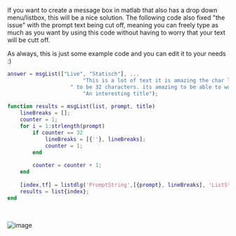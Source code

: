 If you want to create a message box in matlab that also has a drop down menu/listbox, this will be a nice solution. The following code also fixed "the issue"
with the prompt text being cut off, meaning you can freely type as much as you want by using this code without having to worry that your text will be
cutt off.

As always, this is just some example code and you can edit it to your needs :)

```matlab
answer = msgList(["Live", "Statisch"], ...
                        "This is a lot of text it is amazing the char limit for one line seems" + ...
                    " to be 32 characters. its amazing to be able to work around it tho", ...
                        "An interesting title");
                        
function results = msgList(list, prompt, title)
    lineBreaks = [];
    counter = 1;
    for i = 1:strlength(prompt)
        if counter == 32
            lineBreaks = [{''}, lineBreaks];
            counter = 1;
        end
        
        counter = counter + 1;
    end
    
    [index,tf] = listdlg('PromptString',[{prompt}, lineBreaks], 'ListString',list, "SelectionMode", "single", "Name", title);
    results = list{index};                              
end
```

<br>

![image](https://user-images.githubusercontent.com/40896559/200276274-454367ab-ba62-4909-8868-ccdee34e2e1e.png)
